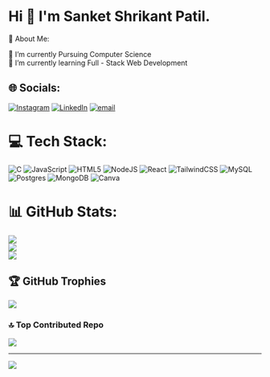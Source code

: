 <h1>Hi 👋 I'm Sanket Shrikant Patil.</h1>
💫 About Me:

🔭 I’m currently Pursuing Computer Science<br>🌱 I’m currently learning Full - Stack Web Development


## 🌐 Socials:
[![Instagram](https://img.shields.io/badge/Instagram-%23E4405F.svg?logo=Instagram&logoColor=white)](https://instagram.com/__sanketpatill) [![LinkedIn](https://img.shields.io/badge/LinkedIn-%230077B5.svg?logo=linkedin&logoColor=white)](https://linkedin.com/in/sanket-patil) [![email](https://img.shields.io/badge/Email-D14836?logo=gmail&logoColor=white)](mailto:patilsanketshri12@gmail.com) 

# 💻 Tech Stack:
![C](https://img.shields.io/badge/c-%2300599C.svg?style=for-the-badge&logo=c&logoColor=white) ![JavaScript](https://img.shields.io/badge/javascript-%23323330.svg?style=for-the-badge&logo=javascript&logoColor=%23F7DF1E) ![HTML5](https://img.shields.io/badge/html5-%23E34F26.svg?style=for-the-badge&logo=html5&logoColor=white) ![NodeJS](https://img.shields.io/badge/node.js-6DA55F?style=for-the-badge&logo=node.js&logoColor=white) ![React](https://img.shields.io/badge/react-%2320232a.svg?style=for-the-badge&logo=react&logoColor=%2361DAFB) ![TailwindCSS](https://img.shields.io/badge/tailwindcss-%2338B2AC.svg?style=for-the-badge&logo=tailwind-css&logoColor=white) ![MySQL](https://img.shields.io/badge/mysql-4479A1.svg?style=for-the-badge&logo=mysql&logoColor=white) ![Postgres](https://img.shields.io/badge/postgres-%23316192.svg?style=for-the-badge&logo=postgresql&logoColor=white) ![MongoDB](https://img.shields.io/badge/MongoDB-%234ea94b.svg?style=for-the-badge&logo=mongodb&logoColor=white) ![Canva](https://img.shields.io/badge/Canva-%2300C4CC.svg?style=for-the-badge&logo=Canva&logoColor=white)
# 📊 GitHub Stats:
![](https://github-readme-stats.vercel.app/api?username=sanket-patil09&theme=transparent&hide_border=false&include_all_commits=false&count_private=false)<br/>
![](https://nirzak-streak-stats.vercel.app/?user=sanket-patil09&theme=transparent&hide_border=false)<br/>
![](https://github-readme-stats.vercel.app/api/top-langs/?username=sanket-patil09&theme=transparent&hide_border=false&include_all_commits=false&count_private=false&layout=compact)

## 🏆 GitHub Trophies
![](https://github-profile-trophy.vercel.app/?username=sanket-patil09&theme=radical&no-frame=true&no-bg=true&margin-w=4)

### 🔝 Top Contributed Repo
![](https://github-contributor-stats.vercel.app/api?username=sanket-patil09&limit=5&theme=radical&combine_all_yearly_contributions=true)

---
[![](https://visitcount.itsvg.in/api?id=sanket-patil09&icon=0&color=1)](https://visitcount.itsvg.in)

<!-- Proudly created with GPRM ( https://gprm.itsvg.in ) -->
